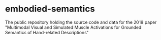# embodied-semantics
The public repository holding the source code and data for the 2018 paper "Multimodal Visual and Simulated Muscle Activations for Grounded Semantics of Hand-related Descriptions"
